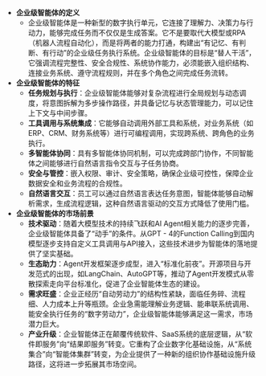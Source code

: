 * **企业级智能体的定义**
  - 企业级智能体是一种新型的数字执行单元，它连接了理解力、决策力与行动力，能够完成任务而不仅仅是生成答案。它不是要取代大模型或RPA（机器人流程自动化），而是将两者的能力打通，构建出“有记忆、有判断、有行动”的企业级任务执行系统。企业级智能体的目标是“替人干活”，它强调流程完整性、安全合规性、系统协作能力，必须能嵌入组织结构、连接业务系统、遵守流程规则，并在多个角色之间完成任务流转。
* **企业级智能体的特征**
  - **任务规划与执行**：企业级智能体能够对复杂流程进行全局规划与动态调度，将意图拆解为多步操作路径，并具备记忆与状态管理能力，可以记住上下文与中间步骤。
  - **工具调用与系统集成**：它能够自动调用外部工具和系统，对业务系统（如ERP、CRM、财务系统等）进行可编程调用，实现跨系统、跨角色的业务执行。
  - **多智能体协同**：具有多智能体协同机制，可以完成跨部门协作，不同智能体之间能够进行自然语言指令交互与子任务协商。
  - **安全与管控**：嵌入权限、审计、安全策略，确保企业级可控性，保障企业数据安全和业务流程的合规性。
  - **自然语言交互**：员工可以通过自然语言表达任务意图，智能体能够自动解析需求，生成流程逻辑，这种自然语言驱动的交互方式降低了使用门槛。
* **企业级智能体的市场前景**
  - **技术驱动**：随着大模型技术的持续飞跃和AI Agent相关能力的逐步完善，企业级智能体具备了“动手”的条件。从GPT - 4的Function Calling到国内模型逐步支持自定义工具调用与API接入，这些技术进步为智能体的落地提供了坚实基础。
  - **生态助力**：Agent开发框架逐步成型，进入“标准化前夜”。开源项目与开发范式的出现，如LangChain、AutoGPT等，推动了Agent开发模式从零散探索走向平台标准化，促进了企业智能体生态的建设。
  - **需求旺盛**：企业正经历“自动劳动力”的结构性紧缺，面临任务碎、流程细、人力成本上升等瓶颈。企业急需能理解业务逻辑、能串联系统调用、能安全执行任务的“数字劳动力”，企业级智能体能够满足这一需求，市场潜力巨大。
  - **产业升级**：企业智能体正在颠覆传统软件、SaaS系统的底层逻辑，从“软件即服务”向“结果即服务”转变。它重构了企业数字化基础设施，从“系统集合”向“智能体集群”转变，为企业提供了一种新的组织协作基础设施升级路径，这将进一步拓展其市场空间。
